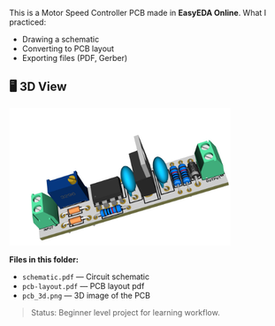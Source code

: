 This is a Motor Speed Controller PCB made in **EasyEDA Online**.
What I practiced:
- Drawing a schematic
- Converting to PCB layout
- Exporting files (PDF, Gerber)

## 🖥️ 3D View
<img src="pcb_3d.png" width="400">  

**Files in this folder:**
- `schematic.pdf` — Circuit schematic
- `pcb-layout.pdf` — PCB layout pdf
- `pcb_3d.png` — 3D image of the PCB
  
> Status: Beginner level project for learning workflow.

